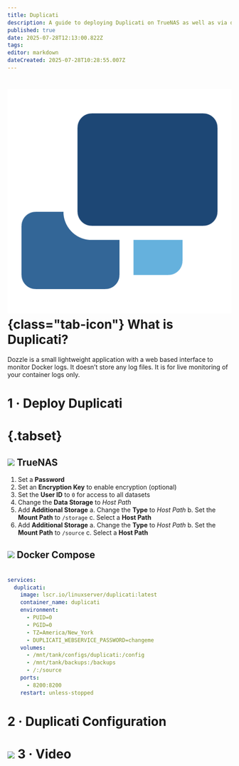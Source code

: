```yaml
---
title: Duplicati
description: A guide to deploying Duplicati on TrueNAS as well as via docker compose
published: true
date: 2025-07-28T12:13:00.822Z
tags: 
editor: markdown
dateCreated: 2025-07-28T10:28:55.007Z
---
```


# ![](/duplicati.png){class="tab-icon"} What is Duplicati?

Dozzle is a small lightweight application with a web based interface to monitor Docker logs. It doesn’t store any log files. It is for live monitoring of your container logs only.

# 1 · Deploy Duplicati
# {.tabset}

## <img src="/truenas.png" class="tab-icon"> TrueNAS
1. Set a **Password**
1. Set an **Encryption Key** to enable encryption (optional)
1. Set the **User ID** to `0` for access to all datasets
1. Change the **Data Storage** to *Host Path*
1. Add **Additional Storage**
a. Change the **Type** to *Host Path*
b. Set the **Mount Path** to `/storage`
c. Select a **Host Path**
1. Add **Additional Storage**
a. Change the **Type** to *Host Path*
b. Set the **Mount Path** to `/source`
c. Select a **Host Path**

## <img src="/docker.png" class="tab-icon"> Docker Compose

```yaml

services:
  duplicati:
    image: lscr.io/linuxserver/duplicati:latest
    container_name: duplicati
    environment:
      - PUID=0
      - PGID=0
      - TZ=America/New_York
      - DUPLICATI_WEBSERVICE_PASSWORD=changeme
    volumes:
      - /mnt/tank/configs/duplicati:/config
      - /mnt/tank/backups:/backups
      - /:/source
    ports:
      - 8200:8200
    restart: unless-stopped
```

# 2 · Duplicati Configuration




# <img src="/youtube.png" class="tab-icon"> 3 · Video